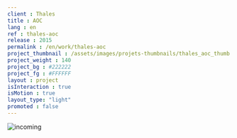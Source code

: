 ```yaml
---
client : Thales
title : AOC
lang : en
ref : thales-aoc
release : 2015
permalink : /en/work/thales-aoc
project_thumbnail : /assets/images/projets-thumbnails/thales_aoc_thumb.webp
project_weight : 140
project_bg : #222222
project_fg : #FFFFFF
layout : project
isInteraction : true
isMotion : true
layout_type: "light"
promoted : false
---
```


![incoming](/assets/images/incoming-en.webp)
